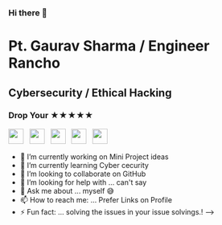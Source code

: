 ### Hi there 👋
# Pt. Gaurav Sharma / Engineer Rancho
## Cybersecurity / Ethical Hacking
### Drop Your ★★★★★


[<img src="https://img.shields.io/badge/LinkedIn-Connect-blue?style=for-the-badge" height="30"/>](https://www.linkedin.com/in/pt-gaurav-sharma) &nbsp;
[<img src="https://img.shields.io/badge/Instagram-Follow-orange?style=for-the-badge" height="30"/>](https://www.instagram.com/gauravpandit_4ever) &nbsp;
[<img src="https://img.shields.io/badge/Snapchat-Add-yellow?style=for-the-badge" height="30"/>](http://www.snapchat.com/add/gauravpandit_1) &nbsp;
[<img src="https://img.shields.io/badge/WhatsApp-Chat-brightgreen?style=for-the-badge" height="30"/>](https://wa.me/+15623997104) &nbsp;
[<img src="https://img.shields.io/badge/Email-Contact-red?style=for-the-badge" height="30"/>](mailto:2gauravpandit@gmail.com)

<!--

[<img src="https://img.icons8.com/color/144/000000/linkedin.png" height="90"/>](https://www.linkedin.com/in/pt-gaurav-sharma) &nbsp;
[<img src="https://img.icons8.com/color/144/000000/instagram-new.png" height="90"/>](https://www.instagram.com/gauravpandit_4ever) &nbsp;
[<img src="https://img.icons8.com/color/144/000000/snapchat.png" height="90"/>](http://www.snapchat.com/add/gauravpandit_1) &nbsp;
[<img src="https://img.icons8.com/color/144/000000/whatsapp.png" height="90"/>](https://wa.me/+15623997104) &nbsp;
[<img src="https://img.icons8.com/color/144/000000/email.png" height="90"/>](mailto:2gauravpandit@gmail.com)
-->

- 🔭 I’m currently working on Mini Project ideas 
- 🌱 I’m currently learning Cyber cecurity 
- 👯 I’m looking to collaborate on GitHub
- 🤔 I’m looking for help with ... can't say 
- 💬 Ask me about ... myself 😅
- 📫 How to reach me: ... Prefer Links on Profile
- ⚡ Fun fact: ... solving the issues in your issue solvings.!
-->
